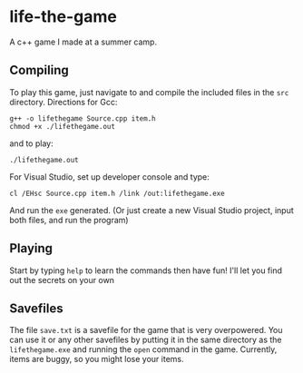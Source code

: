 # life-the-game
A c++ game I made at a summer camp.

## Compiling

To play this game, just navigate to and compile the included files in the `src` directory. Directions for Gcc:
```shell
g++ -o lifethegame Source.cpp item.h
chmod +x ./lifethegame.out
```
and to play:
```shell
./lifethegame.out
```
For Visual Studio, set up developer console and type:
```shell
cl /EHsc Source.cpp item.h /link /out:lifethegame.exe
```
And run the `exe` generated.
(Or just create a new Visual Studio project, input both files, and run the program)

## Playing

Start by typing `help` to learn the commands then have fun! I'll let you find out the secrets on your own

## Savefiles

The file `save.txt` is a savefile for the game that is very overpowered. You can use it or any other savefiles by putting it in the same directory as the `lifethegame.exe` and running the `open` command in the game. Currently, items are buggy, so you might lose your items.
